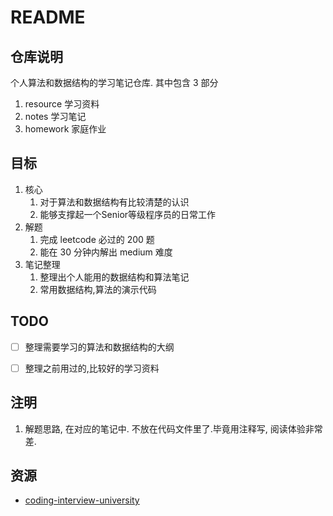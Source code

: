 # README

## 仓库说明

个人算法和数据结构的学习笔记仓库.
其中包含 3 部分

1. resource 学习资料
2. notes 学习笔记
3. homework 家庭作业

## 目标

1. 核心
   1. 对于算法和数据结构有比较清楚的认识
   2. 能够支撑起一个Senior等级程序员的日常工作
2. 解题
   1. 完成 leetcode 必过的 200 题
   2. 能在 30 分钟内解出 medium 难度
3. 笔记整理
   1. 整理出个人能用的数据结构和算法笔记
   2. 常用数据结构,算法的演示代码

## TODO

- [ ] 整理需要学习的算法和数据结构的大纲
- [ ] 整理之前用过的,比较好的学习资料


## 注明

1. 解题思路, 在对应的笔记中.
不放在代码文件里了.毕竟用注释写, 阅读体验非常差.


## 资源
- [coding-interview-university](https://github.com/jwasham/coding-interview-university)
